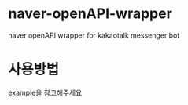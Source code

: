 # naver-openAPI-wrapper
naver openAPI wrapper for kakaotalk messenger bot

# 사용방법
[example](https://github.com/bmcyver/naver-openAPI-wrapper/blob/main/example)을 참고해주세요  

